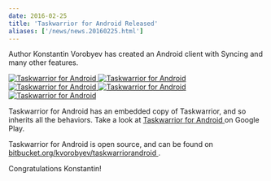 ```yaml
---
date: 2016-02-25
title: 'Taskwarrior for Android Released'
aliases: ['/news/news.20160225.html']
---
```

<div class="col-md-8 main">
 <div class="row">
  <p>
   Author Konstantin Vorobyev has created an Android client with Syncing
            and many other features.
  </p>
  <p>
   <a href="/news/images/twa1.png">
    <img alt="Taskwarrior for Android" class="img-thumbnail" src="/news/images/twa1.png"/>
   </a>
   <a href="/news/images/twa2.png">
    <img alt="Taskwarrior for Android" class="img-thumbnail" src="/news/images/twa2.png"/>
   </a>
   <a href="/news/images/twa3.png">
    <img alt="Taskwarrior for Android" class="img-thumbnail" src="/news/images/twa3.png"/>
   </a>
   <a href="/news/images/twa4.png">
    <img alt="Taskwarrior for Android" class="img-thumbnail" src="/news/images/twa4.png"/>
   </a>
   <a href="/news/images/twa5.png">
    <img alt="Taskwarrior for Android" class="img-thumbnail" src="/news/images/twa5.png"/>
   </a>
  </p>
  <p>
   Taskwarrior for Android has an embedded copy of Taskwarrior, and so
            inherits all the behaviors. Take a look at
   <a href="https://play.google.com/store/apps/details?id=kvj.taskw">
    Taskwarrior for Android
   </a>
   on Google Play.
  </p>
  <p>
   Taskwarrior for Android is open source, and can be found on
   <a href="https://bitbucket.org/kvorobyev/taskwarriorandroid/wiki/Home">
    bitbucket.org/kvorobyev/taskwarriorandroid
   </a>
   .
  </p>
  <p>
   Congratulations Konstantin!
  </p>
  <br/>
  <br/>
 </div>
</div>

